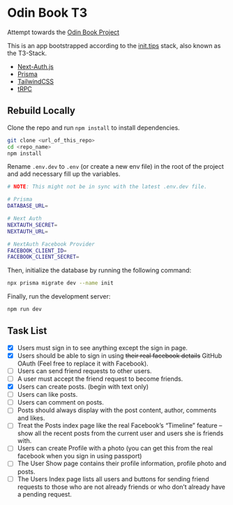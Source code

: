 # Odin Book T3

Attempt towards the [Odin Book Project](https://www.theodinproject.com/lessons/nodejs-odin-book)

This is an app bootstrapped according to the [init.tips](https://init.tips) stack, also known as the T3-Stack.

- [Next-Auth.js](https://next-auth.js.org)
- [Prisma](https://prisma.io)
- [TailwindCSS](https://tailwindcss.com)
- [tRPC](https://trpc.io)

## Rebuild Locally

Clone the repo and run `npm install` to install dependencies.

```bash
git clone <url_of_this_repo>
cd <repo_name>
npm install
```

Rename `.env.dev` to `.env` (or create a new env file) in the root of the project and add necessary fill up the variables. 

```bash
# NOTE: This might not be in sync with the latest .env.dev file.

# Prisma
DATABASE_URL=

# Next Auth
NEXTAUTH_SECRET=
NEXTAUTH_URL=

# NextAuth Facebook Provider
FACEBOOK_CLIENT_ID=
FACEBOOK_CLIENT_SECRET=
```

Then, initialize the database by running the following command:

```bash
npx prisma migrate dev --name init
```

Finally, run the development server:

```bash
npm run dev
```

## Task List

- [x]  Users must sign in to see anything except the sign in page.
- [x]  Users should be able to sign in using ~~their real facebook details~~ GitHub OAuth (Feel free to replace it with Facebook).
- [ ]  Users can send friend requests to other users.
- [ ]  A user must accept the friend request to become friends.
- [x]  Users can create posts. (begin with text only)
- [ ]  Users can like posts.
- [ ]  Users can comment on posts.
- [ ]  Posts should always display with the post content, author, comments and likes.
- [ ]  Treat the Posts index page like the real Facebook’s “Timeline” feature – show all the recent posts from the current user and users she is friends with.
- [ ]  Users can create Profile with a photo (you can get this from the real facebook when you sign in using passport)
- [ ]  The User Show page contains their profile information, profile photo and posts.
- [ ]  The Users Index page lists all users and buttons for sending friend requests to those who are not already friends or who don’t already have a pending request.